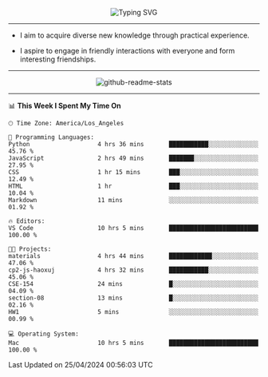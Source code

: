 <p align="center">
  <img src="https://readme-typing-svg.demolab.com?font=Fira+Code&weight=500&size=32&duration=2500&pause=1600&center=true&vCenter=true&random=false&width=1024&height=64&lines=Hi+there+%F0%9F%91%8B;I'm+delighted+you+could+make+it+here+%F0%9F%8E%89;I'm+Harry%2C+a+college+student+still+finding+my+way" alt="Typing SVG" />
</p>


---


- I aim to acquire diverse new knowledge through practical experience.

- I aspire to engage in friendly interactions with everyone and form interesting friendships.


---


<p align="center">
  <img src="https://github-readme-stats.vercel.app/api?username=Harry-Jing&show_icons=true" alt="github-readme-stats"/>
</p>


---

<!--START_SECTION:waka-->
📊 **This Week I Spent My Time On** 

```text
🕑︎ Time Zone: America/Los_Angeles

💬 Programming Languages: 
Python                   4 hrs 36 mins       ███████████░░░░░░░░░░░░░░   45.76 % 
JavaScript               2 hrs 49 mins       ███████░░░░░░░░░░░░░░░░░░   27.95 % 
CSS                      1 hr 15 mins        ███░░░░░░░░░░░░░░░░░░░░░░   12.49 % 
HTML                     1 hr                ███░░░░░░░░░░░░░░░░░░░░░░   10.04 % 
Markdown                 11 mins             ░░░░░░░░░░░░░░░░░░░░░░░░░   01.92 % 

🔥 Editors: 
VS Code                  10 hrs 5 mins       █████████████████████████   100.00 % 

🐱‍💻 Projects: 
materials                4 hrs 44 mins       ████████████░░░░░░░░░░░░░   47.06 % 
cp2-js-haoxuj            4 hrs 32 mins       ███████████░░░░░░░░░░░░░░   45.06 % 
CSE-154                  24 mins             █░░░░░░░░░░░░░░░░░░░░░░░░   04.09 % 
section-08               13 mins             █░░░░░░░░░░░░░░░░░░░░░░░░   02.16 % 
HW1                      5 mins              ░░░░░░░░░░░░░░░░░░░░░░░░░   00.99 % 

💻 Operating System: 
Mac                      10 hrs 5 mins       █████████████████████████   100.00 % 
```


 Last Updated on 25/04/2024 00:56:03 UTC
<!--END_SECTION:waka-->
